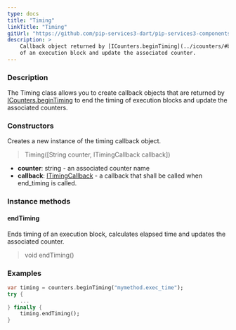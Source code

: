 ```yaml
---
type: docs
title: "Timing"
linkTitle: "Timing"
gitUrl: "https://github.com/pip-services3-dart/pip-services3-components-dart"
description: >
    Callback object returned by [ICounters.beginTiming](../icounters/#begintiming) to end the timing
    of an execution block and update the associated counter.
---
```


### Description

The Timing class allows you to create callback objects that are returned by [ICounters.beginTiming](../icounters/#begintiming) to end the timing of execution blocks and update the associated counters.

### Constructors
Creates a new instance of the timing callback object.

> Timing([String counter, ITimingCallback callback])

- **counter**: string - an associated counter name
- **callback**: [ITimingCallback](../itiming_callback) - a callback that shall be called when end_timing is called.


### Instance methods

#### endTiming
Ends timing of an execution block, calculates elapsed time and updates the associated counter.

> void endTiming()

### Examples

```dart
var timing = counters.beginTiming("mymethod.exec_time");
try {
    ...
} finally {
    timing.endTiming();
}
```

